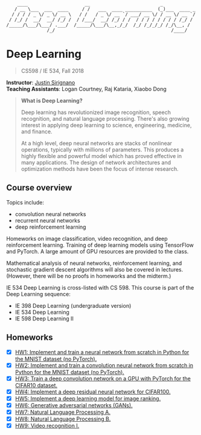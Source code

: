 ```
    ____                     __                          _            
   / __ \___  ___  ____     / /   ___  ____ __________  (_)___  ____ _
  / / / / _ \/ _ \/ __ \   / /   / _ \/ __ `/ ___/ __ \/ / __ \/ __ `/
 / /_/ /  __/  __/ /_/ /  / /___/  __/ /_/ / /  / / / / / / / / /_/ / 
/_____/\___/\___/ .___/  /_____/\___/\__,_/_/  /_/ /_/_/_/ /_/\__, /  
               /_/                                           /____/   
```


# Deep Learning

> CS598 / IE 534, Fall 2018

**Instructor**: [Justin Sirignano](https://jasirign.github.io/)  
**Teaching Assistants**: Logan Courtney, Raj Kataria, Xiaobo Dong 

> **What is Deep Learning?**
> 
> Deep learning has revolutionized image recognition, speech recognition, and natural language processing. There's also growing interest in applying deep learning to science, engineering, medicine, and finance.
> 
> At a high level, deep neural networks are stacks of nonlinear operations, typically with millions of parameters. This produces a highly flexible and powerful model which has proved effective in many applications. The design of network architectures and optimization methods have been the focus of intense research.


## Course overview

Topics include:

- convolution neural networks
- recurrent neural networks
- deep reinforcement learning

Homeworks on image classification, video recognition, and deep reinforcement learning. Training of deep learning models using TensorFlow and PyTorch. A large amount of GPU resources are provided to the class.

Mathematical analysis of neural networks, reinforcement learning, and stochastic gradient descent algorithms will also be covered in lectures. (However, there will be no proofs in homeworks and the midterm.)

IE 534 Deep Learning is cross-listed with CS 598. This course is part of the Deep Learning sequence:

- IE 398 Deep Learning (undergraduate version)
- IE 534 Deep Learning
- IE 598 Deep Learning II


## Homeworks

- [x] [HW1: Implement and train a neural network from scratch in Python for the MNIST dataset (no PyTorch).]()
- [x] [HW2: Implement and train a convolution neural network from scratch in Python for the MNIST dataset (no PyTorch).]()
- [x] [HW3: Train a deep convolution network on a GPU with PyTorch for the CIFAR10 dataset.]()
- [x] [HW4: Implement a deep residual neural network for CIFAR100.]()
- [x] [HW5: Implement a deep learning model for image ranking.]()
- [x] [HW6: Generative adversarial networks (GANs).]()
- [x] [HW7: Natural Language Processing A.]()
- [x] [HW8: Natural Language Processing B.]()
- [x] [HW9: Video recognition I.]()